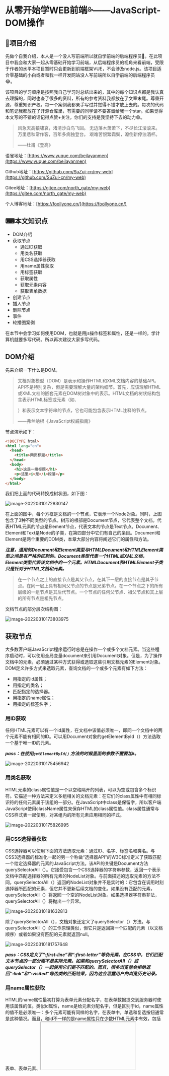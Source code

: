 # 从零开始学WEB前端💦——JavaScript-DOM操作

## 📓项目介绍

先做个自我介绍，本人是一个没人写前端所以就自学前端的后端程序员🙇。在此项目中我会和大家一起从零基础开始学习前端，从后端程序员的视角来看前端，受限于作者的水平本项目暂时只会更新到前端框架VUE，不会涉及node.js。该项目适合零基础的小白或者和我一样开发网站没人写前端所以自学前端的后端程序员😂。

该项目的学习顺序是按照我自己学习时总结出来的，其中的每个知识点都是我认真去理解的，同时也查了很多的资料，所有的参考资料我都放在了文章末尾。尊重开源，尊重知识产权。每一个案例我都亲手写过并觉得不错才放上去的。每次的代码和笔记我都放在了开源仓库里，有需要的同学请不要吝啬给我一个star。如果觉得本文写的不错的话记得点赞+关注，你们的支持是我坚持下去的动力😃。

> 风急天高猿啸哀，渚清沙白鸟飞回。
> 无边落木萧萧下，不尽长江滚滚来。
> 万里悲秋常作客，百年多病独登台。
> 艰难苦恨繁霜鬓，潦倒新停浊酒杯。
>
> ——杜甫《登高》

语雀地址：[https://www.yuque.com/beilayanmen](https://www.yuque.com/beilayanmen)

Github地址：[https://github.com/SuZui-cn/my-web](https://github.com/SuZui-cn/my-web)

Gitee地址：[https://gitee.com/north_gate/my-web](https://gitee.com/north_gate/my-web)

个人博客地址：[https://foollyone.cn/](https://foollyone.cn/)

## ⌨本文知识点

* DOM介绍
* 获取节点
  * 通过ID获取
  * 用类名获取
  * 用CSS选择器获取
  * 用name属性获取
  * 用标签获取
  * 获取属性
  * 获取元素内容
  * 获取表单数据
* 创建节点
* 插入节点
* 删除节点
* 事件
* 轮播图案例

<!--more-->

在本节中会学习如何使用DOM，也就是用js操作标签和属性，还是一样的，学计算机就要多写代码。所以再次建议大家多写代码。

## DOM介绍

先来介绍一下什么是DOM。

> 文档对象模型（DOM）是表示和操作HTML和XML文档内容的基础API。API不是特别复杂，但是需要理解大量的架构细节。首先，应该理解HTML或XML文档的嵌套元素在DOM树对象中的表示。HTML文档的树状结构包含表示HTML标签或元素（如<body>、<p>）和表示文本字符串的节点，它也可能包含表示HTML注释的节点。
>
> ——弗兰纳根《JavaScript权威指南》

节点演示如下：

```html
<!DOCTYPE html>
<html lang="en">
  <head>
    <title>网页标题</title>
  </head>
  <body>
    <h1>这是一级标题</h1>
    <p>这里<i>是</i>段落</p>
  </body>
</html>
```

我们把上面的代码转换成树状图，如下图：

![image-20220310172830147](https://gitee.com/north_gate/drawing-bed/raw/master/images/image-20220310172830147.png)

在上面的图中，每个方框是文档的一个节点，它表示一个Node对象。同时，上图包含了3种不同类型的节点。树形的根部是Document节点，它代表整个文档。代表HTML元素的节点是Element节点，代表文本的节点是Text节点。Document、Element和Text是Node的子类，在第四部分中它们有自己的条目。Document和Element是两个重要的DOM类，本章大部分内容将阐述它们的属性和方法。

***注意，通用的Document和Element类型与HTMLDocument和HTMLElement类型之间是有严格的区别的。Document类型代表一个HTML或XML文档，Element类型代表该文档中的一个元素。HTMLDocument和HTMLElement子类只是针对于HTML文档和元素。***

> 在一个节点之上的直接节点是其父节点，在其下一层的直接节点是其子节点。在同一层上具有相同父节点的节点是兄弟节点。在一个节点之下的所有层级的一组节点是其后代节点。一个节点的任何父节点、祖父节点和其上层的所有节点是祖先节点。

文档节点的部分层次结构图：

![image-20220310173803975](https://gitee.com/north_gate/drawing-bed/raw/master/images/image-20220310173803975.png)

## 获取节点

大多数客户端JavaScript程序运行时总是在操作一个或多个文档元素。当这些程序启动时，可以使用全局变量document来引用Document对象。但是，为了操作文档中的元素，必须通过某种方式获得或选取这些引用文档元素的Element对象。DOM定义许多方式来选取元素，查询文档的一个或多个元素有如下方法：

* 用指定的id属性；
* 用指定的类名；
* 匹配指定的选择器。
* 用指定的name属性；
* 用指定的标签名字；

### 用ID获取

任何HTML元素可以有一个id属性，在文档中该值必须唯一，即同一个文档中的两个元素不能有相同的ID。可以用Document对象的getElementById（）方法选取一个基于唯一ID的元素。

***pass：在使用`getElementById()` 方法的时候里面的参数不需要加`#`。***

![image-20220310175456942](https://gitee.com/north_gate/drawing-bed/raw/master/images/image-20220310175456942.png)

### 用类名获取

HTML元素的class属性值是一个以空格隔开的列表，可以为空或包含多个标识符。它描述一种方法来定义多组相关的文档元素：在它们的class属性中有相同标识符的任何元素属于该组的一部分。在JavaScript中class是保留字，所以客户端JavaScript使用className属性来保存HTML的class属性值。class属性通常与CSS样式表一起使用，对某组内的所有元素应用相同的样式。

![image-20220310175826995](https://gitee.com/north_gate/drawing-bed/raw/master/images/image-20220310175826995.png)

### 用CSS选择器获取

CSS选择器可以使用下面的方法选取元素：通过ID、名字、标签名和类名。与CSS3选择器的标准化一起的另一个称做“选择器API”的W3C标准定义了获取匹配一个给定选择器的元素的JavaScript方法。该API的关键是Document方法querySelectorAll（）。它接受包含一个CSS选择器的字符串参数，返回一个表示文档中匹配选择器的所有元素的NodeList对象。与前面描述的选取元素的方法不同，querySelectorAll（）返回的NodeList对象并不是实时的：它包含在调用时刻选择器所匹配的元素，但它并不更新后续文档的变化。如果没有匹配的元素，querySelectorAll（）将返回一个空的NodeList对象。如果选择器字符串非法，querySelectorAll（）将抛出一个异常。

![image-20220310181632813](https://gitee.com/north_gate/drawing-bed/raw/master/images/image-20220310181632813.png)

除了querySelectorAll（），文档对象还定义了querySelector（）方法。与querySelectorAll（）的工作原理类似，但它只是返回第一个匹配的元素（以文档顺序）或者如果没有匹配的元素就返回null。

![image-20220310181757648](https://gitee.com/north_gate/drawing-bed/raw/master/images/image-20220310181757648.png)

***pass：CSS定义了“:first-line”和“:first-letter”等伪元素。在CSS中，它们匹配文本节点的一部分而不是实际元素。如果和querySelectorAll（）或querySelector（）一起使用它们是不匹配的。而且，很多浏览器会拒绝返回“:link”和“:visited”等伪类的匹配结果，因为这会泄露用户的浏览历史记录。***

### 用name属性获取

HTML的name属性最初打算为表单元素分配名字，在表单数据提交到服务器时使用该属性的值。类似id属性，name是给元素分配名字，但是区别于id，name属性的值不是必须唯一：多个元素可能有同样的名字，在表单中，单选和复选按钮通常是这种情况。而且，和id不一样的是name属性只在少数HTML元素中有效，包括表单、表单元素、<iframe>和<img>元素。基于name属性的值选取HTML元素，可以使用Document对象的getElementsByName（）方法。

![image-20220310181215229](https://gitee.com/north_gate/drawing-bed/raw/master/images/image-20220310181215229.png)

getElementsByName（）定义在HTMLDocument类中，而不在Document类中，所以它只针对HTML文档可用，在XML文档中不可用。它返回一个NodeList对象，后者的行为类似一个包含若干Element对象的只读数组。在IE中，getElementsByName（）也返回id属性匹配指定值的元素。为了兼容，应该小心谨慎，不要将同样的字符串同时用做名字和ID。

### 用标签获取

Document对象的getElementsByTagName（）方法可用来选取指定类型（标签名）的所有HTML或XML元素。例如，如下代码，在文档中获得包含所有<span>元素的只读的类数组对象：

![image-20220310181328961](https://gitee.com/north_gate/drawing-bed/raw/master/images/image-20220310181328961.png)

### 获取属性

HTML元素由一个标签和一组称为属性（attribute）的名/值对组成。例如，<a>元素定义了一个超链接，它的href属性值作为链接的目的地址。HTML元素的属性值在代表这些元素的HTMLElement对象的属性（property）中是可用的。DOM还定义了另外的API来获取或设置XML属性值和非标准的HTML属性。

比如下面的获取图片标签的属性。

![image-20220310182829466](https://gitee.com/north_gate/drawing-bed/raw/master/images/image-20220310182829466.png)

### 获取元素内容

在DOM中我们可以通过`innerHTML` 或者 `innerText` 来获取内容。操作如下：

![image-20220310203724795](https://gitee.com/north_gate/drawing-bed/raw/master/images/image-20220310203724795.png)

同时我们也可以使用这两个属性给标签设置内容，但是我们需要知道这两个属性在设置内容上的区别，`innerHTML` 如果设置的内容含有标签的话会渲染，而 `innerText` 则不会渲染。

具体如下：

![image-20220310203930524](https://gitee.com/north_gate/drawing-bed/raw/master/images/image-20220310203930524.png)

### 获取表单数据

我们可以使用`value` 属性来获取表单的数据。

![image-20220310210521300](https://gitee.com/north_gate/drawing-bed/raw/master/images/image-20220310210521300.png)

具体代码如下：

```html
<!DOCTYPE html>
<html lang="en">
  <head>
    <meta charset="UTF-8" />
    <meta http-equiv="X-UA-Compatible" content="IE=edge" />
    <meta name="viewport" content="width=device-width, initial-scale=1.0" />
    <title>Document</title>
  </head>
    <form>
        用户名：<input type="text" name="username" />
        <br />
        密码：<input type="password" name="password" />
        <br>
        性别：<input type="radio" name="sex" value="男">男</input>
              <input type="radio" name="sex" value="女">女</input>
        <br>
        <input type="button" onclick="show()" value="提交">
      </form>
    <script>
      function show(){
        var username = document.getElementsByName("username")[0]
      var password = document.getElementsByName("password")[0]
      var man = document.getElementsByName("sex")[0]
      var woman = document.getElementsByName("sex")[1]
      console.log(username.value)
      console.log(password.value)
      // 对于单选框我们需要使用checked属性来判断是否选中，
      // 选中时checked返回为真，反之为假。
      if (woman.checked){
        console.log("女")
      }else if(man.checked){
        console.log("男")
      }
      }
    </script>
  </body>
</html>
```

## 创建节点

创建新的Element节点可以使用Document对象的createElement（）方法。给方法传递元素的标签名：对HTML文档来说该名字不区分大小写。

让我们来看一个案例：

```html
<!DOCTYPE html>
<html lang="en">
  <head>
    <meta charset="UTF-8" />
    <meta name="viewport" content="width=device-width, initial-scale=1.0" />
    <meta http-equiv="X-UA-Compatible" content="ie=edge" />
    <title>Document</title>
  </head>

  <body>
    <ul>
      <li>123</li>
    </ul>
    <script>
      // 1. 创建节点元素节点
      var li = document.createElement('li');
      // 2. 添加节点 node.appendChild(child)  node 父级  child 是子级 后面追加元素  类似于数组中的push
      var ul = document.querySelector('ul');
      ul.appendChild(li);
      // 3. 添加节点
      var lili = document.createElement('li');
    </script>
  </body>
</html>

```

具体效果如下：

![image-20220310211712360](https://gitee.com/north_gate/drawing-bed/raw/master/images/image-20220310211712360.png)

## 插入节点

我们再来看一个留言发布的案例

![image-20220310211324469](https://gitee.com/north_gate/drawing-bed/raw/master/images/image-20220310211324469.png)

具体代码如下：

```html
<!DOCTYPE html>
<html lang="en">
  <head>
    <meta charset="UTF-8" />
    <meta name="viewport" content="width=device-width, initial-scale=1.0" />
    <meta http-equiv="X-UA-Compatible" content="ie=edge" />
    <title>Document</title>
    <style>
      * {
        margin: 0;
        padding: 0;
      }

      body {
        padding: 100px;
      }

      textarea {
        width: 200px;
        height: 100px;
        border: 1px solid pink;
        outline: none;
        resize: none;
      }

      ul {
        margin-top: 50px;
      }

      li {
        width: 300px;
        padding: 5px;
        background-color: rgb(245, 209, 243);
        color: red;
        font-size: 14px;
        margin: 15px 0;
      }
    </style>
  </head>

  <body>
    <textarea name="" id=""></textarea>
    <button>发布</button>
    <ul></ul>
    <script>
      // 1. 获取元素
      var btn = document.querySelector('button');
      var text = document.querySelector('textarea');
      var ul = document.querySelector('ul');
      // 2. 注册事件
      btn.onclick = function () {
        if (text.value == '') {
          alert('您没有输入内容');
          return false;
        } else {
          // console.log(text.value);
          // (1) 创建元素
          var li = document.createElement('li');
          // 先有li 才能赋值
          li.innerHTML = text.value;
          // (2) 添加元素
          ul.appendChild(li);
        }
      };
    </script>
  </body>
</html>
```

## 删除节点

在上面插入节点的案例上，我们来引入删除节点。点击删除的时候，留言的内容会被删除掉。

![image-20220310212102719](https://gitee.com/north_gate/drawing-bed/raw/master/images/image-20220310212102719.png)

```html
<!DOCTYPE html>
<html lang="en">
  <head>
    <meta charset="UTF-8" />
    <meta name="viewport" content="width=device-width, initial-scale=1.0" />
    <meta http-equiv="X-UA-Compatible" content="ie=edge" />
    <title>Document</title>
    <style>
      * {
        margin: 0;
        padding: 0;
      }

      body {
        padding: 100px;
      }

      textarea {
        width: 200px;
        height: 100px;
        border: 1px solid pink;
        outline: none;
        resize: none;
      }

      ul {
        margin-top: 50px;
      }

      li {
        width: 300px;
        padding: 5px;
        background-color: rgb(245, 209, 243);
        color: red;
        font-size: 14px;
        margin: 15px 0;
      }

      li a {
        float: right;
      }
    </style>
  </head>

  <body>
    <textarea name="" id=""></textarea>
    <button>发布</button>
    <ul></ul>
    <script>
      // 1. 获取元素
      var btn = document.querySelector('button');
      var text = document.querySelector('textarea');
      var ul = document.querySelector('ul');
      // 2. 注册事件
      btn.onclick = function () {
        if (text.value == '') {
          alert('您没有输入内容');
          return false;
        } else {
          // console.log(text.value);
          // (1) 创建元素
          var li = document.createElement('li');
          // 先有li 才能赋值
          li.innerHTML = text.value + "<a href='javascript:;'>删除</a>";
          // (2) 添加元素
          // ul.appendChild(li);
          ul.insertBefore(li, ul.children[0]);
          // (3) 删除元素 删除的是当前链接的li  它的父亲
          var as = document.querySelectorAll('a');
          for (var i = 0; i < as.length; i++) {
            as[i].onclick = function () {
              // node.removeChild(child); 删除的是 li 当前a所在的li  this.parentNode;
              ul.removeChild(this.parentNode);
            };
          }
        }
      };
    </script>
  </body>
</html>
```

## 事件

事件本身并不是一个需要定义的技术名词。简而言之，事件就是Web浏览器通知应用程序发生了什么事情。

常见的事件：

* 文档加载和准备就绪事件
* 鼠标事件
* 鼠标滚轮事件
* 拖放事件
* 键盘事件
* 文本输入事件

我们之前使用到的`onclick` 就是点击事件。接下来我们用两个案例来介绍一下事件。

当我们在浏览器按下键盘的`s` 的时候会聚焦到输入框中。

![image-20220310213248519](https://gitee.com/north_gate/drawing-bed/raw/master/images/image-20220310213248519.png)

```html
<!DOCTYPE html>
<html lang="en">
  <head>
    <meta charset="UTF-8" />
    <meta name="viewport" content="width=device-width, initial-scale=1.0" />
    <meta http-equiv="X-UA-Compatible" content="ie=edge" />
    <title>Document</title>
  </head>

  <body>
    <input type="text" />
    <script>
      // 核心思路： 检测用户是否按下了s 键，如果按下s 键，就把光标定位到搜索框里面
      // 使用键盘事件对象里面的keyCode 判断用户按下的是否是s键
      // 搜索框获得焦点： 使用 js 里面的 focus() 方法
      var search = document.querySelector('input');
      document.addEventListener('keyup', function (e) {
        // console.log(e.keyCode);
        if (e.keyCode === 83) {
          search.focus();
        }
      });
    </script>
  </body>
</html>
```

第二个案例：当我们在输入框里输入内容的时候，上方会出现一个文本框，里面输出我们输入的内容。

![image-20220310213016268](https://gitee.com/north_gate/drawing-bed/raw/master/images/image-20220310213016268.png)

```html
<!DOCTYPE html>
<html lang="en">
  <head>
    <meta charset="UTF-8" />
    <meta name="viewport" content="width=device-width, initial-scale=1.0" />
    <meta http-equiv="X-UA-Compatible" content="ie=edge" />
    <title>Document</title>
    <style>
      * {
        margin: 0;
        padding: 0;
      }

      .search {
        position: relative;
        width: 178px;
        margin: 100px;
      }

      .con {
        display: none;
        position: absolute;
        top: -40px;
        width: 171px;
        border: 1px solid rgba(0, 0, 0, 0.2);
        box-shadow: 0 2px 4px rgba(0, 0, 0, 0.2);
        padding: 5px 0;
        font-size: 18px;
        line-height: 20px;
        color: #333;
      }

      .con::before {
        content: '';
        width: 0;
        height: 0;
        position: absolute;
        top: 28px;
        left: 18px;
        border: 8px solid #000;
        border-style: solid dashed dashed;
        border-color: #fff transparent transparent;
      }
    </style>
  </head>

  <body>
    <div class="search">
      <div class="con">123</div>
      <input type="text" placeholder="请输入您的快递单号" class="jd" />
    </div>
    <script>
      // 快递单号输入内容时， 上面的大号字体盒子（con）显示(这里面的字号更大）
      // 表单检测用户输入： 给表单添加键盘事件
      // 同时把快递单号里面的值（value）获取过来赋值给 con盒子（innerText）做为内容
      // 如果快递单号里面内容为空，则隐藏大号字体盒子(con)盒子
      var con = document.querySelector('.con');
      var jd_input = document.querySelector('.jd');
      jd_input.addEventListener('keyup', function () {
        // console.log('输入内容啦');
        if (this.value == '') {
          con.style.display = 'none';
        } else {
          con.style.display = 'block';
          con.innerText = this.value;
        }
      });
      // 当我们失去焦点，就隐藏这个con盒子
      jd_input.addEventListener('blur', function () {
        con.style.display = 'none';
      });
      // 当我们获得焦点，就显示这个con盒子
      jd_input.addEventListener('focus', function () {
        if (this.value !== '') {
          con.style.display = 'block';
        }
      });
    </script>
  </body>
</html>
```

## 轮播图案例

我这里写的轮播图的原理就是把图片水平排列，设置一个展示区域，区域以外设为不可见，然后水平平移图片。

```html
<!DOCTYPE html>
<html>
  <head>
    <meta charset="utf-8" />
    <style>
      * {
        margin: 0;
        padding: 0;
      }

      .total {
        height: 250px;
        width: 655px;
        overflow: hidden;
      }

      #banner {
        height: 250px;
        width: 3275px;
      }

      li {
        float: left;
        width: 655px;
        height: 250px;
        list-style: none;
      }

      img {
        width: 100%;
        height: 100%;
      }
    </style>
  </head>

  <body>
    <div class="total">
      <ul id="banner">
        <li><img src="lunbo1.jpg" /></li>
        <li><img src="lunbo2.jpg" /></li>
        <li><img src="lunbo3.png" /></li>
        <li><img src="lunbo4.png" /></li>
        <li><img src="lunbo1.jpg" /></li>
      </ul>
    </div>

    <script>
      var curindex = 0;
      var maxlen =
        document.getElementById('banner').getElementsByTagName('li').length - 1;
      var timer = null;
      timer = setInterval(change_auto, 1000);
      function change_auto() {
        if (curindex < maxlen) {
          curindex++;
          get_next();
        } else {
          curindex = 0;
          get_reset();
        }
      }
      var width = 655;
      function get_next() {
        var totalbanner = document.getElementById('banner');
        totalbanner.style.marginLeft = '-' + width * curindex + 'px';
        totalbanner.style.transition = 0.3 + 's';
      }
      function get_reset() {
        var totalbanner = document.getElementById('banner');
        totalbanner.style.marginLeft = '0px';
        totalbanner.style.transition = '0s';
      }
    </script>
  </body>
</html>
```